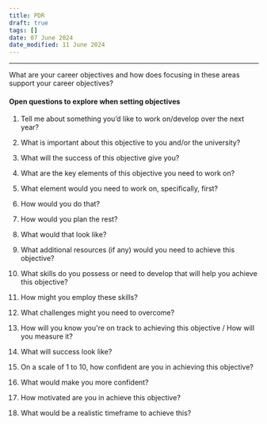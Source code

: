 ```yaml
---
title: PDR
draft: true
tags: []
date: 07 June 2024
date_modified: 11 June 2024
---
```

---


What are your career objectives and how does focusing in these areas support your career objectives?

#### Open questions to explore when setting objectives

1. Tell me about something you’d like to work on/develop over the next year?
    
2. What is important about this objective to you and/or the university?
    
3. What will the success of this objective give you?
    
4. What are the key elements of this objective you need to work on?
    
5. What element would you need to work on, specifically, first?
    
6. How would you do that?
    
7. How would you plan the rest?
    
8. What would that look like?
    
9. What additional resources (if any) would you need to achieve this objective?
    
10. What skills do you possess or need to develop that will help you achieve this objective?
    
11. How might you employ these skills?
    
12. What challenges might you need to overcome?
    
13. How will you know you're on track to achieving this objective / How will you measure it?
    
14. What will success look like?
    
15. On a scale of 1 to 10, how confident are you in achieving this objective?
    
16. What would make you more confident?
    
17. How motivated are you in achieve this objective?
    
18. What would be a realistic timeframe to achieve this?
